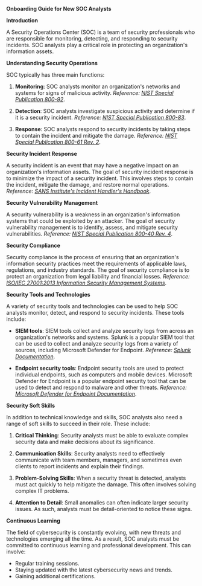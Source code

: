 **Onboarding Guide for New SOC Analysts**

**Introduction**

A Security Operations Center (SOC) is a team of security professionals who are responsible for monitoring, detecting, and responding to security incidents. SOC analysts play a critical role in protecting an organization's information assets.

**Understanding Security Operations**

SOC typically has three main functions:

1.  **Monitoring**: SOC analysts monitor an organization's networks and systems for signs of malicious activity. _Reference: [NIST Special Publication 800-92](https://nvlpubs.nist.gov/nistpubs/Legacy/SP/nistspecialpublication800-92.pdf)_.
    
2.  **Detection**: SOC analysts investigate suspicious activity and determine if it is a security incident. _Reference: [NIST Special Publication 800-83](https://nvlpubs.nist.gov/nistpubs/SpecialPublications/NIST.SP.800-83r1.pdf)_.
    
3.  **Response**: SOC analysts respond to security incidents by taking steps to contain the incident and mitigate the damage. _Reference: [NIST Special Publication 800-61 Rev. 2](https://nvlpubs.nist.gov/nistpubs/SpecialPublications/NIST.SP.800-61r2.pdf)_.
    

**Security Incident Response**

A security incident is an event that may have a negative impact on an organization's information assets. The goal of security incident response is to minimize the impact of a security incident. This involves steps to contain the incident, mitigate the damage, and restore normal operations. _Reference: [SANS Institute's Incident Handler's Handbook](https://www.sans.org/reading-room/whitepapers/incident/incident-handlers-handbook-33901)_.

**Security Vulnerability Management**

A security vulnerability is a weakness in an organization's information systems that could be exploited by an attacker. The goal of security vulnerability management is to identify, assess, and mitigate security vulnerabilities. _Reference: [NIST Special Publication 800-40 Rev. 4](https://nvlpubs.nist.gov/nistpubs/SpecialPublications/NIST.SP.800-40r4.pdf)_.

**Security Compliance**

Security compliance is the process of ensuring that an organization's information security practices meet the requirements of applicable laws, regulations, and industry standards. The goal of security compliance is to protect an organization from legal liability and financial losses. _Reference: [ISO/IEC 27001:2013 Information Security Management Systems](https://www.iso.org/isoiec-27001-information-security.html)_.

**Security Tools and Technologies**

A variety of security tools and technologies can be used to help SOC analysts monitor, detect, and respond to security incidents. These tools include:

*   **SIEM tools**: SIEM tools collect and analyze security logs from across an organization's networks and systems. Splunk is a popular SIEM tool that can be used to collect and analyze security logs from a variety of sources, including Microsoft Defender for Endpoint. _Reference: [Splunk Documentation](https://docs.splunk.com/Documentation)_.
    
*   **Endpoint security tools**: Endpoint security tools are used to protect individual endpoints, such as computers and mobile devices. Microsoft Defender for Endpoint is a popular endpoint security tool that can be used to detect and respond to malware and other threats. _Reference: [Microsoft Defender for Endpoint Documentation](https://docs.microsoft.com/en-us/windows/security/threat-protection/microsoft-defender-atp/microsoft-defender-advanced-threat-protection)_.
    
**Security Soft Skills**

In addition to technical knowledge and skills, SOC analysts also need a range of soft skills to succeed in their role. These include:

1.  **Critical Thinking**: Security analysts must be able to evaluate complex security data and make decisions about its significance.
    
2.  **Communication Skills**: Security analysts need to effectively communicate with team members, managers, and sometimes even clients to report incidents and explain their findings.
    
3.  **Problem-Solving Skills**: When a security threat is detected, analysts must act quickly to help mitigate the damage. This often involves solving complex IT problems.
    
4.  **Attention to Detail**: Small anomalies can often indicate larger security issues. As such, analysts must be detail-oriented to notice these signs.
    

**Continuous Learning**

The field of cybersecurity is constantly evolving, with new threats and technologies emerging all the time. As a result, SOC analysts must be committed to continuous learning and professional development. This can involve:

*   Regular training sessions.
*   Staying updated with the latest cybersecurity news and trends.
*   Gaining additional certifications.
